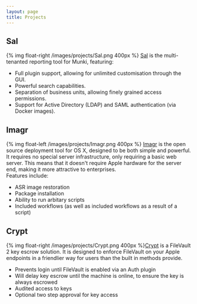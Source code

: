 ```yaml
---
layout: page
title: Projects
---
```


## Sal
{% img float-right /images/projects/Sal.png 400px %} [Sal](https://github.com/salopensource/sal) is the multi-tenanted reporting tool for Munki, featuring:

* Full plugin support, allowing for unlimited customisation through the GUI.
* Powerful search capabilities.
* Separation of business units, allowing finely grained access permissions.
* Support for Active Directory (LDAP) and SAML authentication (via Docker images).

## Imagr

{% img float-left /images/projects/Imagr.png 400px %} [Imagr](https://github.com/grahamgilbert/imagr) is the open source deployment tool for OS X, designed to be both simple and powerful. It requires no special server infrastructure, only requiring a basic web server. This means that it doesn't require Apple hardware for the server end, making it more attractive to enterprises.
<br class="clear" />Features include:

* ASR image restoration
* Package installation
* Ability to run arbitary scripts
* Included workflows (as well as included workflows as a result of a script)

## Crypt
{% img float-right /images/projects/Crypt.png 400px %}[Crypt](https://github.com/grahamgilbert/crypt2) is a FileVault 2 key escrow solution. It is designed to enforce FileVault on your Apple endpoints in a friendlier way for users than the built in methods provide.

* Prevents login until FileVault is enabled via an Auth plugin
* Will delay key escrow until the machine is online, to ensure the key is always escrowed
* Audited access to keys
* Optional two step approval for key access
